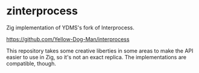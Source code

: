 # zinterprocess
Zig implementation of YDMS's fork of Interprocess.

https://github.com/Yellow-Dog-Man/interprocess

This repository takes some creative liberties in some areas to make the API easier to use in Zig, so it's not an exact replica. The implementations are compatible, though.
